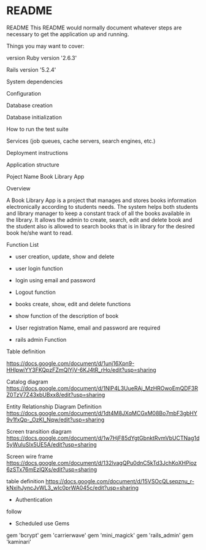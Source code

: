 # README

README
This README would normally document whatever steps are necessary to get the application up and running.

Things you may want to cover:

version
Ruby version '2.6.3'

Rails version '5.2.4'

System dependencies

Configuration

Database creation

Database initialization

How to run the test suite

Services (job queues, cache servers, search engines, etc.)

Deployment instructions

Application structure

Poject Name Book Library App

Overview

A Book Library App is a project that manages and stores books information electronically according to students needs. The system helps both students and library manager to keep a constant track of all the books available in the library. It allows the admin to create, search, edit and delete book and the student also is allowed to search books that is in library  for the desired book   he/she want to read.

Function List

* user creation, update, show and delete

* user login function

* login using email and password

* Logout function

* books create, show, edit and delete functions

*  show function of the description of book

* User registration Name, email and password are required

* rails admin Function

Table definition

https://docs.google.com/document/d/1unj16Xpn9-HHIpwiYY3FKQpzFZmQlYjV-6KJ4tR_rHo/edit?usp=sharing

Catalog diagram
https://docs.google.com/document/d/1NlP4L3UueRAj_MzHROwoEmQDF3RZ0TzV7Z43xbUBxx8/edit?usp=sharing

Entity Relationship Diagram Definition
https://docs.google.com/document/d/1dt4M8JXqMCGxM08Bo7mbF3gbHY9v1fxQp-_OzKI_Nqw/edit?usp=sharing

Screen transition diagram
https://docs.google.com/document/d/1w7HjF85dYgtGbnktRvmVbUCTNag1d5yWuluSIx5UE5A/edit?usp=sharing

Screen wire frame
https://docs.google.com/document/d/132lvagQPu0dnC5kTd3JchKoXHPioz6zSTx76mEzlQXs/edit?usp=sharing

table definition
https://docs.google.com/document/d/15VSOcQLsepznu_r-kNxihJyncJvWL3_wIc0prWA045c/edit?usp=sharing

* Authentication

 follow

* Scheduled use Gems

gem 'bcrypt'
gem 'carrierwave'
gem 'mini_magick'
gem 'rails_admin'
gem 'kaminari'

